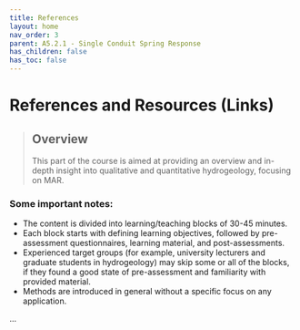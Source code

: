 ```yaml
---
title: References
layout: home
nav_order: 3
parent: A5.2.1 - Single Conduit Spring Response
has_children: false
has_toc: false
---
```


<script
  src="https://cdn.mathjax.org/mathjax/latest/MathJax.js?config=TeX-AMS-MML_HTMLorMML"
  type="text/javascript">
</script>

# References and Resources (Links)


> ## Overview
>
> This part of the course is aimed at providing an overview and in-depth insight into qualitative and quantitative hydrogeology, focusing on MAR.

### Some important notes:

- The content is divided into learning/teaching blocks of 30-45 minutes.
- Each block starts with defining learning objectives, followed by pre-assessment questionnaires, learning material, and post-assessments.
- Experienced target groups (for example, university lecturers and graduate students in hydrogeology) may skip some or all of the blocks, if they found a good state of pre-assessment and familiarity with provided material.
- Methods are introduced in general without a specific focus on any application.

...
